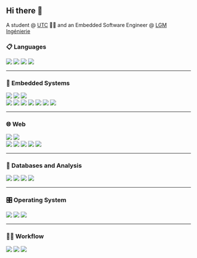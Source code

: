 ## Hi there 👋


A student @ <a href="https://www.utc.fr" target="_blank" rel="noopener noreferrer">UTC</a> 👨‍💻 
and an Embedded Software Engineer @ <a href="https://www.lgm-ing.fr/" target="_blank" rel="noopener noreferrer">LGM Ingénierie</a>


### 📋 Languages

<div align="left">
  <img src="https://img.shields.io/badge/c-%2300599C.svg?style=for-the-badge&logo=c&logoColor=white"/>
  <img src="https://img.shields.io/badge/c++-%2300599C.svg?style=for-the-badge&logo=c%2B%2B&logoColor=white"/>
  <img src="https://img.shields.io/badge/python-3670A0?style=for-the-badge&logo=python&logoColor=ffdd54"/>
  <img src="https://img.shields.io/badge/VHDL-%230072C6.svg?style=for-the-badge&logo=verilog&logoColor=white"/>
</div>

---

### 🔌 Embedded Systems
<div align="left">
  <img src="https://img.shields.io/badge/ARM%20Mbed-0091BD.svg?style=for-the-badge&logo=arm&logoColor=white"/>
  <img src="https://img.shields.io/badge/Arduino-%2300979D.svg?style=for-the-badge&logo=arduino&logoColor=white"/>
  <img src="https://img.shields.io/badge/RaspberryPi-A22846.svg?style=for-the-badge&logo=raspberrypi&logoColor=white"/> 
  <br>
  <img src="https://img.shields.io/badge/SPI-%23FF6600.svg?style=for-the-badge&logo=serial&logoColor=white"/>
  <img src="https://img.shields.io/badge/I2C-%2300979D.svg?style=for-the-badge&logo=serial&logoColor=white"/>
  <img src="https://img.shields.io/badge/Ethernet-%23F7DF1E.svg?style=for-the-badge&logo=ethernet&logoColor=black"/>
  <img src="https://img.shields.io/badge/CAN%20Bus-%23FF6600.svg?style=for-the-badge&logo=car&logoColor=white"/>
  <img src="https://img.shields.io/badge/LIN%20Bus-%2300AEEF.svg?style=for-the-badge&logo=serial&logoColor=white"/>
  <img src="https://img.shields.io/badge/RS232-%230078D7.svg?style=for-the-badge&logo=serial&logoColor=white"/>
  <img src="https://img.shields.io/badge/UART-%23A020F0.svg?style=for-the-badge&logo=serial&logoColor=white"/>
</div>




---

### 🌐 Web

<div align="left">
  <img src="https://img.shields.io/badge/html5-%23E34F26.svg?style=for-the-badge&logo=html5&logoColor=white"/>
  <img src="https://img.shields.io/badge/css3-%231572B6.svg?style=for-the-badge&logo=css3&logoColor=white"/>
  <br>
  <img src="https://img.shields.io/badge/javascript-%23F7DF1E.svg?style=for-the-badge&logo=javascript&logoColor=black"/>
  <img src="https://img.shields.io/badge/express.js-%23000000.svg?style=for-the-badge&logo=express&logoColor=white"/>
  <img src="https://img.shields.io/badge/node.js-6DA55F?style=for-the-badge&logo=node.js&logoColor=white"/>
  <img src="https://img.shields.io/badge/django-%23092E20.svg?style=for-the-badge&logo=django&logoColor=white"/>
  <img src="https://img.shields.io/badge/flask-%23000.svg?style=for-the-badge&logo=flask&logoColor=white"/>
</div>


---

### 💾 Databases and Analysis

<div align="left">
  <img src="https://img.shields.io/badge/postgresql-%23316192.svg?style=for-the-badge&logo=postgresql&logoColor=white"/>
  <img src="https://img.shields.io/badge/sqlite-%2307405e.svg?style=for-the-badge&logo=sqlite&logoColor=white"/>
  <img src="https://img.shields.io/badge/pandas-%23150458.svg?style=for-the-badge&logo=pandas&logoColor=white"/>
  <img src="https://img.shields.io/badge/numpy-%23013243.svg?style=for-the-badge&logo=numpy&logoColor=white"/>
</div>


---

### 🎛️ Operating System

<div align="left">
  <img src="https://img.shields.io/badge/Windows-0078D6?style=for-the-badge&logo=windows&logoColor=white"/>
  <img src="https://img.shields.io/badge/mac%20os-000000?style=for-the-badge&logo=macos&logoColor=F0F0F0"/>
  <img src="https://img.shields.io/badge/Ubuntu-E95420?style=for-the-badge&logo=ubuntu&logoColor=white"/>
</div>

---

### 👨‍💻 Workflow

<div align="left">
  <img src="https://img.shields.io/badge/git-%23F05033.svg?style=for-the-badge&logo=git&logoColor=white"/>
  <img src="https://img.shields.io/badge/github-%23121011.svg?style=for-the-badge&logo=github&logoColor=white"/>
  <img src="https://img.shields.io/badge/gitlab-%23181717.svg?style=for-the-badge&logo=gitlab&logoColor=white"/>
</div>
